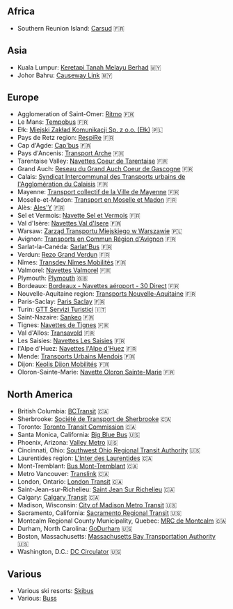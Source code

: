 ## Africa

* Southern Reunion Island: [Carsud](Carsud) 🇫🇷

## Asia

* Kuala Lumpur: [Keretapi Tanah Melayu Berhad](Keretapi_Tanah_Melayu_Berhad) 🇲🇾
* Johor Bahru: [Causeway Link](Causeway_Link) 🇲🇾

## Europe

* Agglomeration of Saint-Omer: [Ritmo](Ritmo) 🇫🇷
* Le Mans: [Tempobus](Tempobus) 🇫🇷
* Ełk: [Miejski Zakład Komunikacji Sp. z o.o. (Ełk)](Miejski_Zakład_Komunikacji_Sp_z_oo_Ełk) 🇵🇱
* Pays de Retz region: [RespiRe](RespiRe) 🇫🇷
* Cap d'Agde: [Cap'bus](Capbus) 🇫🇷
* Pays d'Ancenis: [Transport Arche](Transport_Arche) 🇫🇷
* Tarentaise Valley: [Navettes Coeur de Tarentaise](Navettes_Coeur_de_Tarentaise) 🇫🇷
* Grand Auch: [Reseau du Grand Auch Coeur de Gascogne](Reseau_du_Grand_Auch_Coeur_de_Gascogne) 🇫🇷
* Calais: [Syndicat Intercommunal des Transports urbains de l'Agglomération du Calaisis](Syndicat_Intercommunal_des_Transports_urbains_de_lAgglomeration_du_Calaisis) 🇫🇷
* Mayenne: [Transport collectif de la Ville de Mayenne](Transport_collectif_de_la_Ville_de_Mayenne) 🇫🇷
* Moselle-et-Madon: [Transport en Moselle et Madon](Transport_en_Moselle_et_Madon) 🇫🇷
* Alès: [Ales'Y](AlesY) 🇫🇷
* Sel et Vermois: [Navette Sel et Vermois](Navette_Sel_et_Vermois) 🇫🇷
* Val d'Isère: [Navettes Val d'Isere](Navettes_Val_dIsere) 🇫🇷
* Warsaw: [Zarząd Transportu Miejskiego w Warszawie](Zarzad_Transportu_Miejskiego_w_Warszawie) 🇵🇱
* Avignon: [Transports en Commun Région d'Avignon](Transports_en_Commun_Region_dAvignon) 🇫🇷
* Sarlat-la-Canéda: [Sarlat'Bus](SarlatBus) 🇫🇷
* Verdun: [Rezo Grand Verdun](Rezo_Grand_Verdun) 🇫🇷
* Nîmes: [Transdev Nîmes Mobilités](Transdev_Nimes_Mobilites) 🇫🇷
* Valmorel: [Navettes Valmorel](Navettes_Valmorel) 🇫🇷
* Plymouth: [Plymouth](Plymouth) 🇬🇧
* Bordeaux: [Bordeaux - Navettes aéroport - 30 Direct](Bordeaux___Navettes_aeroport___30_Direct) 🇫🇷
* Nouvelle-Aquitaine region: [Transports Nouvelle-Aquitaine](Transports_Nouvelle_Aquitaine) 🇫🇷
* Paris-Saclay: [Paris Saclay](Paris_Saclay) 🇫🇷
* Turin: [GTT Servizi Turistici](GTT_Servizi_Turistici) 🇮🇹
* Saint-Nazaire: [Sankeo](Sankeo) 🇫🇷
* Tignes: [Navettes de Tignes](Navettes_de_Tignes) 🇫🇷
* Val d'Allos: [Transavold](Transavold) 🇫🇷
* Les Saisies: [Navettes Les Saisies](Navettes_Les_Saisies) 🇫🇷
* l'Alpe d'Huez: [Navettes l'Alpe d'Huez](Navettes_lAlpe_dHuez) 🇫🇷
* Mende: [Transports Urbains Mendois](Transports_Urbains_Mendois) 🇫🇷
* Dijon: [Keolis Dijon Mobilités](Keolis_Dijon_Mobilites) 🇫🇷
* Oloron-Sainte-Marie: [Navette Oloron Sainte-Marie](Navette_Oloron_Sainte_Marie) 🇫🇷

## North America

* British Columbia: [BCTransit](BCTransit) 🇨🇦
* Sherbrooke: [Société de Transport de Sherbrooke](Societe_de_Transport_de_Sherbrooke) 🇨🇦
* Toronto: [Toronto Transit Commission](Toronto_Transit_Commission) 🇨🇦
* Santa Monica, California: [Big Blue Bus](Big_Blue_Bus) 🇺🇸
* Phoenix, Arizona: [Valley Metro](Valley_Metro) 🇺🇸
* Cincinnati, Ohio: [Southwest Ohio Regional Transit Authority](Southwest_Ohio_Regional_Transit_Authority) 🇺🇸
* Laurentides region: [L'Inter des Laurentides](LInter_des_Laurentides) 🇨🇦
* Mont-Tremblant: [Bus Mont-Tremblant](Bus_Mont_Tremblant) 🇨🇦
* Metro Vancouver: [Translink](Translink) 🇨🇦
* London, Ontario: [London Transit](London_Transit) 🇨🇦
* Saint-Jean-sur-Richelieu: [Saint Jean Sur Richelieu](Saint_Jean_Sur_Richelieu) 🇨🇦
* Calgary: [Calgary Transit](Calgary_Transit) 🇨🇦
* Madison, Wisconsin: [City of Madison Metro Transit](City_of_Madison_Metro_Transit) 🇺🇸
* Sacramento, California: [Sacramento Regional Transit](Sacramento_Regional_Transit) 🇺🇸
* Montcalm Regional County Municipality, Quebec: [MRC de Montcalm](MRC_de_Montcalm) 🇨🇦
* Durham, North Carolina: [GoDurham](GoDurham) 🇺🇸
* Boston, Massachusetts: [Massachusetts Bay Transportation Authority](Massachusetts_Bay_Transportation_Authority) 🇺🇸
* Washington, D.C.: [DC Circulator](DC_Circulator) 🇺🇸

## Various

* Various ski resorts: [Skibus](Skibus) 
* Various: [Buss](Buss) 


